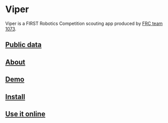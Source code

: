 # Viper

Viper is a FIRST Robotics Competition scouting app produced by [FRC team 1073](https://www.frc1073.org/).

## [Public data](/data.html)
## [About](/about.html)
## [Demo](/demo.html)
## [Install](/install.html)
## [Use it online](/online.html)
